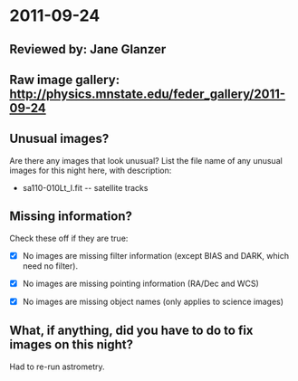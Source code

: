 # 2011-09-24

## Reviewed by:   Jane Glanzer

## Raw image gallery: http://physics.mnstate.edu/feder_gallery/2011-09-24

## Unusual images?

Are there any images that look unusual? List the file name of any unusual images for this night here, with description:

+ sa110-010Lt_I.fit -- satellite tracks


## Missing information?

Check these off if they are true:

- [x] No images are missing filter information (except BIAS and DARK, which need no filter).
- [x] No images are missing pointing information (RA/Dec and WCS)
- [x] No images are missing object names (only applies to science images)


## What, if anything, did you have to do to fix images on this night?

Had to re-run astrometry.
